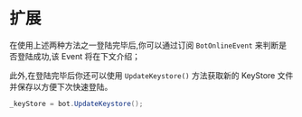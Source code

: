 # 扩展

在使用上述两种方法之一登陆完毕后,你可以通过订阅 `BotOnlineEvent` 来判断是否登陆成功,该 Event 将在下文介绍；

此外,在登陆完毕后你还可以使用 `UpdateKeystore()` 方法获取新的 KeyStore 文件并保存以方便下次快速登陆。

```csharp
_keyStore = bot.UpdateKeystore();
```

